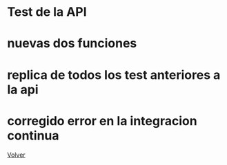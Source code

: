 # Test de la API

# nuevas dos funciones
# replica de todos los test anteriores a la api
# corregido error en la integracion continua

[Volver](README.md)
